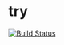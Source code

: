 # try
[![Build Status](https://travis-ci.org/EsmondRyan/test.svg?branch=master)](https://travis-ci.org/EsmondRyan/test)

